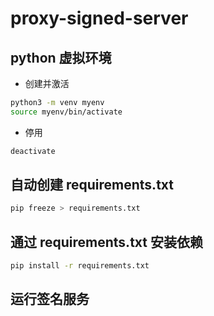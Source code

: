 # proxy-signed-server

## python 虚拟环境

- 创建并激活

```bash
python3 -m venv myenv
source myenv/bin/activate
```

- 停用

```bash
deactivate
```

## 自动创建 requirements.txt

```bash
pip freeze > requirements.txt
```

## 通过 requirements.txt 安装依赖

```bash
pip install -r requirements.txt
```

## 运行签名服务

```bash

```
